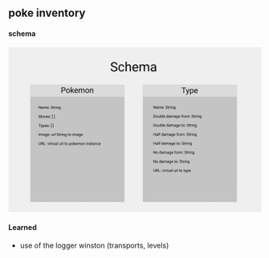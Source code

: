 ## poke inventory

#### schema

![inventory models](public/images/pokeinventory_schema.png)

#### Learned

- use of the logger winston (transports, levels)
